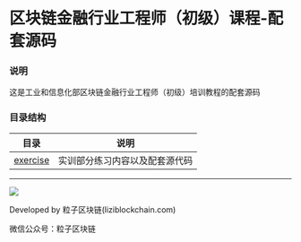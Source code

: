 # 区块链金融行业工程师（初级）课程-配套源码

### 说明

这是工业和信息化部区块链金融行业工程师（初级）培训教程的配套源码


### 目录结构

| 目录 | 说明 |
| - | :-: |
| [exercise](./exercise/)  |  实训部分练习内容以及配套源代码 |



***

![](../../imgs/liziblockchain_wechat.jpg)


Developed by 粒子区块链(liziblockchain.com)

微信公众号：粒子区块链
